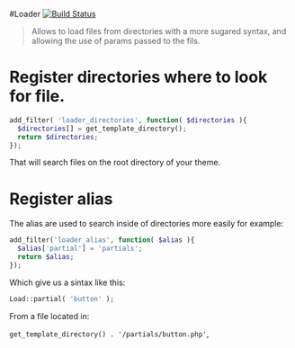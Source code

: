 #Loader [![Build Status](https://travis-ci.org/moxie-lean/loader.svg?branch=master)](https://travis-ci.org/moxie-lean/loader)

> Allows to load files from directories with a more sugared syntax, and
> allowing the use of params passed to the fils.


# Register directories where to look for file.

```php
add_filter( 'loader_directories', function( $directories ){
  $directories[] = get_template_directory();
  return $directories;
});
```

That will search files on the root directory of your theme.


# Register alias

The alias are used to search inside of directories more easily for
example:  

```php
add_filter('loader_alias', function( $alias ){
  $alias['partial'] = 'partials';
  return $alias;
});
```

Which give us a sintax like this: 

```php
Load::partial( 'button' );
```

From a file located in:

`get_template_directory() . '/partials/button.php'`,
